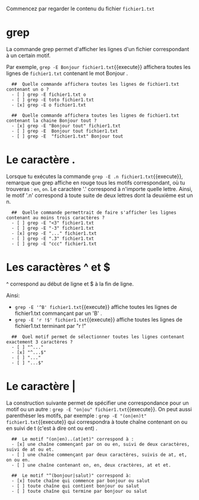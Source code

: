 Commencez par regarder le contenu du fichier `fichier1.txt`

# grep

La commande grep permet d'afficher les lignes d'un fichier correspondant à un certain motif.

Par exemple, `grep -E Bonjour fichier1.txt`{{execute}} affichera toutes les lignes de `fichier1.txt` contenant le mot Bonjour .

```{quizdown} 
  ##  Quelle commande affichera toutes les lignes de fichier1.txt contenant un o ? 
  - [ ] grep -E fichier1.txt o
  - [ ] grep -E toto fichier1.txt
  - [x] grep -E o fichier1.txt
```

```{quizdown} 
  ##  Quelle commande affichera toutes les lignes de fichier1.txt contenant la chaine Bonjour tout ? 
  - [x] grep -E "Bonjour tout" fichier1.txt
  - [ ] grep -E  Bonjour tout fichier1.txt
  - [ ] grep -E  "fichier1.txt" Bonjour tout
```

# Le caractère .

Lorsque tu exécutes la commande `grep -E .n fichier1.txt`{{execute}}, remarque que grep affiche en rouge tous les motifs correspondant, où tu trouveras : `en`, `on`. Le caractère '.' correspond à n'importe quelle lettre. Ainsi, le motif '.n' correspond à toute suite de deux lettres dont la deuxième est un n.

```{quizdown} 
  ##  Quelle commande permettrait de faire s'afficher les lignes contenant au moins trois caractères ? 
  - [ ] grep -E "<3" fichier1.txt
  - [ ] grep -E "-3" fichier1.txt
  - [x] grep -E "..." fichier1.txt
  - [ ] grep -E ".3" fichier1.txt
  - [ ] grep -E "ccc" fichier1.txt
```
# Les caractères ^ et $

^ correspond au début de ligne et $ à la fin de ligne.

Ainsi:
* `grep -E '^B' fichier1.txt`{{execute}} affiche toutes les lignes de fichier1.txt commançant par un 'B' .
* `grep -E 'r !$' fichier1.txt`{{execute}} affiche toutes les lignes de fichier1.txt terminant par "r !"


```{quizdown} 
  ##  Quel motif permet de sélectionner toutes les lignes contenant exactement 3 caractères ? 
  - [ ] "^..."
  - [x] "^...$"
  - [ ] "..."
  - [ ] "...$"
```

# Le caractère |

La construction suivante permet de spécifier une correspondance pour un motif ou un autre :
`grep -E "on|ou" fichier1.txt`{{execute}}.
On peut aussi parenthèser les motifs, par exemple : `grep -E "(on|en)t" fichier1.txt`{{execute}} qui correspondra à toute chaîne contenant on ou en suivi de t (c'est à dire ont ou ent) .

```{quizdown} 
  ##  Le motif "(on|en)..(at|et)" correspond à : 
  - [x] une chaîne commençant par on ou en, suivi de deux caractères, suivi de at ou et.
  - [ ] une chaîne commençant par deux caractères, suivis de at, et, on ou en.
  - [ ] une chaîne contenant on, en, deux cractères, at et et.
```
```{quizdown} 
  ##  Le motif "^(bonjour|salut)" correspond à: 
  - [x] toute chaîne qui commence par bonjour ou salut
  - [ ] toute chaîne qui contient bonjour ou salut
  - [ ] toute chaîne qui termine par bonjour ou salut

